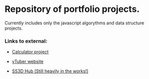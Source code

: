 ﻿# Repository of portfolio projects.

Currently includes only the javascript algorythms and data structure projects.

### Links to external:

- [Calculator project](https://github.com/grimbit/calculator)

- [vTuber website](https://github.com/grimbit/AsylaWebsite)

- [SS3D Hub (Still heavily in the works!)](https://github.com/grimbit/SS3Dhub)
